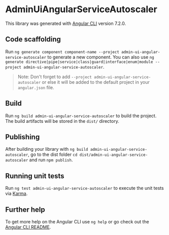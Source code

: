 # AdminUiAngularServiceAutoscaler

This library was generated with [Angular CLI](https://github.com/angular/angular-cli) version 7.2.0.

## Code scaffolding

Run `ng generate component component-name --project admin-ui-angular-service-autoscaler` to generate a new component. You can also use `ng generate directive|pipe|service|class|guard|interface|enum|module --project admin-ui-angular-service-autoscaler`.
> Note: Don't forget to add `--project admin-ui-angular-service-autoscaler` or else it will be added to the default project in your `angular.json` file. 

## Build

Run `ng build admin-ui-angular-service-autoscaler` to build the project. The build artifacts will be stored in the `dist/` directory.

## Publishing

After building your library with `ng build admin-ui-angular-service-autoscaler`, go to the dist folder `cd dist/admin-ui-angular-service-autoscaler` and run `npm publish`.

## Running unit tests

Run `ng test admin-ui-angular-service-autoscaler` to execute the unit tests via [Karma](https://karma-runner.github.io).

## Further help

To get more help on the Angular CLI use `ng help` or go check out the [Angular CLI README](https://github.com/angular/angular-cli/blob/master/README.md).
